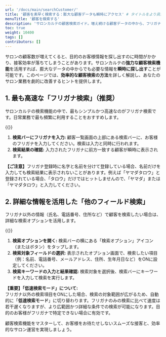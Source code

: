 ```yaml
---
url: '/docs/main/searchCustomer/'
title: '顧客を素早く検索する：膨大な顧客データも瞬時にアクセス' # タイトルをより具体的に、メリットを強調
menuTitle: '顧客を検索する'
description: 'サロンカルテの顧客検索ガイド。増え続ける顧客データの中から、フリガナ検索（高速）や詳細検索（氏名、電話番号、住所など）を使い分け、目的のお客様情報を素早く見つける方法を解説。業務効率を劇的に改善しましょう。'
toc: true
weight: 10400
tags: []
contributors: []
---
```


サロンの顧客数が増えてくると、目的のお客様情報を探し出すのに時間がかかり、接客効率が落ちてしまうことがあります。サロンカルテの**強力な顧客検索機能**を活用すれば、膨大なデータの中からでも必要な情報を**瞬時に探し出す**ことが可能です。このページでは、**効率的な顧客検索の方法**を詳しく解説し、あなたのサロン業務を劇的に改善するヒントを提供します。

## 1. 最も高速な「フリガナ検索」（推奨）

サロンカルテの検索機能の中で、最もシンプルかつ高速なのがフリガナ検索です。日常業務で最も頻繁に利用することをおすすめします。

{{<iTablet filename="img/rubySearch" msg="サロンカルテ顧客検索画面：フリガナによる高速検索" >}}


<ol>
  <li><strong>検索バーにフリガナを入力:</strong>
    顧客一覧画面の上部にある検索バーに、お客様のフリガナを入力してください。検索は入力と同時に行われます。
  </li>
  <li><strong>検索結果の確認:</strong>
    入力されたフリガナに前方一致する顧客が瞬時に表示されます。
  </li>
</ol>
<p class="mt-3 text-muted">
  <strong>【ご注意】</strong>フリガナ登録時に名字と名前を分けて登録している場合、名前だけを入力しても検索結果に表示されないことがあります。例えば「ヤマダタロウ」と登録されている場合、「タロウ」だけではヒットしませんので、「ヤマダ」または「ヤマダタロウ」と入力してください。
</p>

## 2. 詳細な情報を活用した「他のフィールド検索」

フリガナ以外の情報（氏名、電話番号、住所など）で顧客を検索したい場合は、詳細な検索オプションを活用します。

{{<iTablet filename="img/elasticSearch" msg="サロンカルテ顧客検索画面：氏名や電話番号など、複数の条件で検索" >}}


<ol>
  <li><strong>検索オプションを開く:</strong>
    検索バーの横にある「検索オプション」アイコン（またはボタン）をタップします。
  </li>
  <li><strong>検索対象フィールドの選択:</strong>
    表示されたオプション画面で、検索したい項目（例：名前、電話番号、メールアドレス、住所、生年月日など）をONに設定してください。
  </li>
  <li><strong>検索キーワードの入力と結果確認:</strong>
    検索対象を選択後、検索バーにキーワードを入力して検索を実行します。
  </li>
</ol>

<p class="mt-3 text-muted">
  <strong>【重要】「低速検索モード」について:</strong><br>
  フリガナ以外の検索項目をONにした場合、検索の対象範囲が広がるため、自動的に「<strong>低速検索モード</strong>」に切り替わります。フリガナのみの検索に比べて速度は若干遅くなりますが、より広範囲かつ詳細な条件での検索が可能になります。目的のお客様がフリガナで特定できない場合に有効です。
</p>

<p class="lead mt-5 text-center">
  顧客検索機能をマスターして、お客様をお待たせしないスムーズな接客と、効率的なサロン運営を実現しましょう。
</p>
